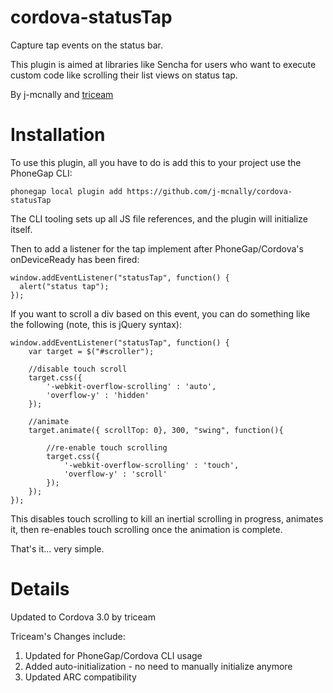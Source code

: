 cordova-statusTap
=================

Capture tap events on the status bar.

This plugin is aimed at libraries like Sencha for users who want to execute custom code like scrolling their list views on status tap.

By j-mcnally and [triceam](https://github.com/triceam/cordova-statusTap)

Installation
============

To use this plugin, all you have to do is add this to your project use the PhoneGap CLI:

```
phonegap local plugin add https://github.com/j-mcnally/cordova-statusTap
```
The CLI tooling sets up all JS file references, and the plugin will initialize itself.  

Then to add a listener for the tap implement after PhoneGap/Cordova's onDeviceReady has been fired:

```
window.addEventListener("statusTap", function() {
  alert("status tap");
});
```

If you want to scroll a div based on this event, you can do something like the following (note, this is jQuery syntax):

```
window.addEventListener("statusTap", function() {
	var target = $("#scroller");
	
	//disable touch scroll
	target.css({
		'-webkit-overflow-scrolling' : 'auto',
		'overflow-y' : 'hidden'
	});
	
	//animate
	target.animate({ scrollTop: 0}, 300, "swing", function(){
		
		//re-enable touch scrolling
		target.css({
			'-webkit-overflow-scrolling' : 'touch',
			'overflow-y' : 'scroll'
		});
	});
});
```

This disables touch scrolling to kill an inertial scrolling in progress, animates it, then re-enables touch scrolling once the animation is complete.



That's it... very simple.


Details
============

Updated to Cordova 3.0 by triceam

Triceam's Changes include:

1. Updated for PhoneGap/Cordova CLI usage
2. Added auto-initialization - no need to manually initialize anymore
3. Updated ARC compatibility
